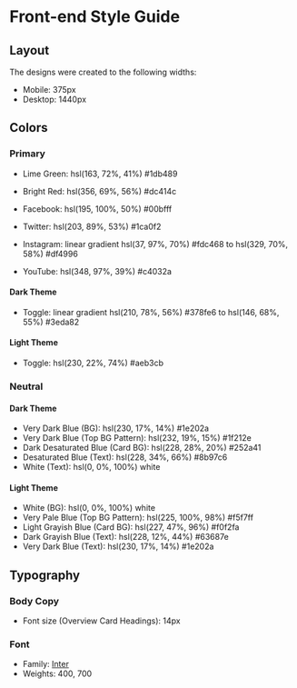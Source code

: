 # Front-end Style Guide
## Layout

The designs were created to the following widths:

- Mobile: 375px
- Desktop: 1440px

## Colors

### Primary

- Lime Green: hsl(163, 72%, 41%) #1db489
- Bright Red: hsl(356, 69%, 56%) #dc414c

- Facebook: hsl(195, 100%, 50%) #00bfff
- Twitter: hsl(203, 89%, 53%) #1ca0f2
- Instagram: linear gradient hsl(37, 97%, 70%) #fdc468 to hsl(329, 70%, 58%) #df4996
- YouTube: hsl(348, 97%, 39%) #c4032a

#### Dark Theme

- Toggle: linear gradient hsl(210, 78%, 56%) #378fe6 to hsl(146, 68%, 55%) #3eda82

#### Light Theme

- Toggle: hsl(230, 22%, 74%) #aeb3cb

### Neutral

#### Dark Theme

- Very Dark Blue (BG): hsl(230, 17%, 14%) #1e202a
- Very Dark Blue (Top BG Pattern): hsl(232, 19%, 15%) #1f212e
- Dark Desaturated Blue (Card BG): hsl(228, 28%, 20%) #252a41
- Desaturated Blue (Text): hsl(228, 34%, 66%) #8b97c6
- White (Text): hsl(0, 0%, 100%) white

#### Light Theme

- White (BG): hsl(0, 0%, 100%) white
- Very Pale Blue (Top BG Pattern): hsl(225, 100%, 98%) #f5f7ff
- Light Grayish Blue (Card BG): hsl(227, 47%, 96%) #f0f2fa
- Dark Grayish Blue (Text): hsl(228, 12%, 44%) #63687e
- Very Dark Blue (Text): hsl(230, 17%, 14%) #1e202a

## Typography

### Body Copy

- Font size (Overview Card Headings): 14px

### Font

- Family: [Inter](https://fonts.google.com/specimen/Inter)
- Weights: 400, 700
